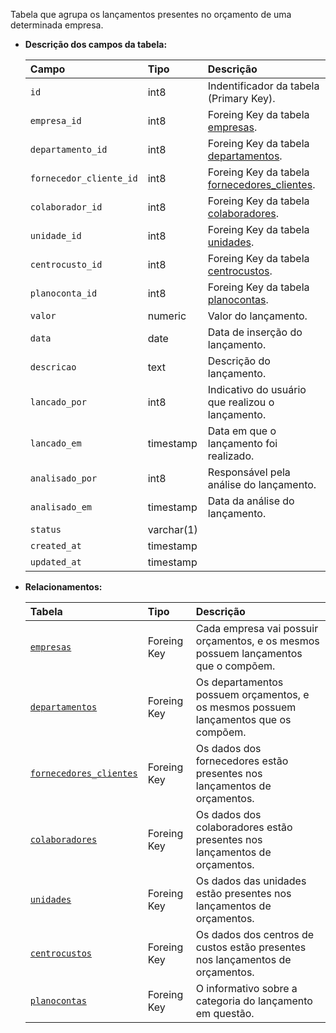 Tabela que agrupa os lançamentos presentes no orçamento de uma determinada empresa.

- **Descrição dos campos da tabela:**

  | Campo                   | Tipo       | Descrição                                                              |
  | :---------------------- | :--------- | :--------------------------------------------------------------------- |
  | `id`                    | int8       | Indentificador da tabela (Primary Key).                                |
  | `empresa_id`            | int8       | Foreing Key da tabela [empresas](#empresas).                           |
  | `departamento_id`       | int8       | Foreing Key da tabela [departamentos](#departamentos).                 |
  | `fornecedor_cliente_id` | int8       | Foreing Key da tabela [fornecedores_clientes](#fornecedores_clientes). |
  | `colaborador_id`        | int8       | Foreing Key da tabela [colaboradores](#colaboradores).                 |
  | `unidade_id`            | int8       | Foreing Key da tabela [unidades](#unidades).                           |
  | `centrocusto_id`        | int8       | Foreing Key da tabela [centrocustos](#centrocustos).                   |
  | `planoconta_id`         | int8       | Foreing Key da tabela [planocontas](#planocontas).                     |
  | `valor`                 | numeric    | Valor do lançamento.                                                   |
  | `data`                  | date       | Data de inserção do lançamento.                                        |
  | `descricao`             | text       | Descrição do lançamento.                                               |
  | `lancado_por`           | int8       | Indicativo do usuário que realizou o lançamento.                       |
  | `lancado_em`            | timestamp  | Data em que o lançamento foi realizado.                                |
  | `analisado_por`         | int8       | Responsável pela análise do lançamento.                                |
  | `analisado_em`          | timestamp  | Data da análise do lançamento.                                         |
  | `status`                | varchar(1) |                                                                        |
  | `created_at`            | timestamp  |                                                                        |
  | `updated_at`            | timestamp  |                                                                        |

- **Relacionamentos:**

  | Tabela                                            | Tipo        | Descrição                                                                          |
  | :------------------------------------------------ | :---------- | :--------------------------------------------------------------------------------- |
  | [`empresas`](#empresas)                           | Foreing Key | Cada empresa vai possuir orçamentos, e os mesmos possuem lançamentos que o compõem.|
  | [`departamentos`](#departamentos)                 | Foreing Key | Os departamentos possuem orçamentos, e os mesmos possuem lançamentos que os compõem. |
  | [`fornecedores_clientes`](#fornecedores_clientes) | Foreing Key | Os dados dos fornecedores estão presentes nos lançamentos de orçamentos.           |
  | [`colaboradores`](#colaboradores)                 | Foreing Key | Os dados dos colaboradores estão presentes nos lançamentos de orçamentos.          |
  | [`unidades`](#unidades)                           | Foreing Key | Os dados das unidades estão presentes nos lançamentos de orçamentos.               |
  | [`centrocustos`](#centrocustos)                   | Foreing Key | Os dados dos centros de custos estão presentes nos lançamentos de orçamentos.      |
  | [`planocontas`](#planocontas)                     | Foreing Key | O informativo sobre a categoria do lançamento em questão.                          |
